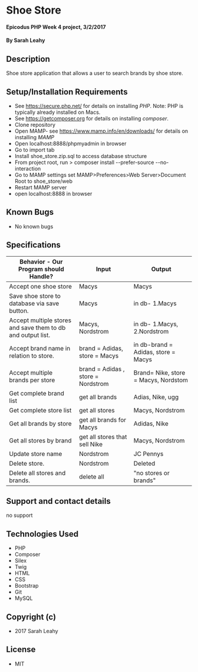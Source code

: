 # Shoe Store

#### Epicodus PHP Week 4 project, 3/2/2017

#### By Sarah Leahy

## Description

Shoe store application that allows a user to search brands by shoe store.

## Setup/Installation Requirements
* See https://secure.php.net/ for details on installing _PHP_.  Note: PHP is typically already installed on Macs.
* See https://getcomposer.org for details on installing _composer_.
* Clone repository
* Open MAMP- see https://www.mamp.info/en/downloads/ for details on installing _MAMP_
* Open localhost:8888/phpmyadmin in browser
* Go to import tab
* Install shoe_store.zip.sql to access database structure
* From project root, run > composer install --prefer-source --no-interaction
* Go to MAMP settings set MAMP>Preferences>Web Server>Document Root to shoe_store/web
* Restart MAMP server
* open localhost:8888 in browser

## Known Bugs
* No known bugs

## Specifications

| Behavior - Our Program should Handle?| Input         | Output |      
|---| --- | --- |        
|  Accept one shoe store | Macys | Macys |
|  Save shoe store to database via save button. | Macys  |  in db- 1.Macys|
|  Accept multiple stores and save them to db and output list. | Macys, Nordstrom |  in db- 1.Macys, 2.Nordstrom|
|  Accept brand name in relation to store. | brand = Adidas, store = Macys| in db-brand = Adidas, store = Macys|
|  Accept multiple brands per store | brand = Adidas , store = Nordstrom| Brand= Nike,  store = Macys, Nordstom |
|  Get complete brand list | get all brands   |Adias, Nike, ugg|
|  Get complete store list | get all stores     |Macys, Nordstrom |
|  Get all brands by store|  get all brands for Macys | Adidas, Nike|
|  Get all stores by brand|  get all stores that sell Nike| Macys, Nordstrom|
|  Update store name | Nordstrom   |JC Pennys |
|  Delete store. | Nordstrom |  Deleted|
|  Delete all stores and brands. | delete all |  "no stores or brands"|


## Support and contact details
no support

## Technologies Used
* PHP
* Composer
* Silex
* Twig
* HTML
* CSS
* Bootstrap
* Git
* MySQL

## Copyright (c)
* 2017 Sarah Leahy

## License
* MIT
